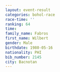 ```yaml
---
layout: event-result 
categories: bohol-race 
race-time: ''
ranking: 64
time: 
family_name: Fabros
first_name: Wilbert
gender: Male
birthdate: 1980-05-16
nationality: PHI
bib_number: 2145
city: Bacnotan
---
```

